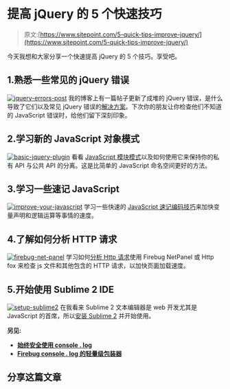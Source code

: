 # 提高 jQuery 的 5 个快速技巧

> 原文:[https://www.sitepoint.com/5-quick-tips-improve-jquery/](https://www.sitepoint.com/5-quick-tips-improve-jquery/)

今天我想和大家分享一个快速提高 jQuery 的 5 个技巧。享受吧。

## 1.熟悉一些常见的 jQuery 错误

[![jquery-errors-post](../Images/1577574b8b24dec4c47406ab44f93dd7.png "jquery-errors-post")](http://www.jquery4u.com/errors/common-jquery-errors/) 
我的博客上有一篇帖子更新了成堆的 jQuery 错误，是什么导致了它们以及常见 jQuery 错误的[解决方案](http://www.jquery4u.com/errors/common-jquery-errors/)。下次你的朋友让你检查他们不知道的 JavaScript 错误时，给他们留下深刻印象。

## 2.学习新的 JavaScript 对象模式

[![basic-jquery-plugin](../Images/60b12244d5b9e30b2d44391adde127d3.png "basic-jquery-plugin")](http://www.jquery4u.com/articles/jquery-plugin-module-pattern/) 
看看 [JavaScript 模块模式](http://www.jquery4u.com/articles/jquery-plugin-module-pattern/)以及如何使用它来保持你的私有 API 与公共 API 的分离。这是比简单的 JavaScript 命名空间更好的方法。

## 3.学习一些速记 JavaScript

[![improve-your-javascript](../Images/8c1a0993e6e58e00c3fde4684d90e2df.png "improve-your-javascript")](http://www.jquery4u.com/javascript/shorthand-javascript-techniques/) 
学习一些快速的 [JavaScript 速记编码技巧](http://www.jquery4u.com/javascript/shorthand-javascript-techniques/)来加快变量声明和逻辑运算等事情的速度。

## 4.了解如何分析 HTTP 请求

[![firebug-net-panel](../Images/88488c8b3e576c102856c8ea4e9da76f.png "firebug-net-panel")](http://www.jquery4u.com/testing/http-request-net-panel-httpfox-fiddler2/) 
学习如何[分析 Http 请求](http://www.jquery4u.com/testing/http-request-net-panel-httpfox-fiddler2/)使用 Firebug NetPanel 或 Http fox 来检查 js 文件和其他包含的 HTTP 请求，以加快页面加载速度。

## 5.开始使用 Sublime 2 IDE

[![setup-sublime2](../Images/a9b83dbc393546636a6b2833f0818f8a.png "setup-sublime2")](http://www.jquery4u.com/editors/setup-sublime-2-text-editor/) 
在我看来 Sublime 2 文本编辑器是 web 开发尤其是 JavaScript 的首席，所以[安装 Sublime 2](http://www.jquery4u.com/editors/setup-sublime-2-text-editor/) 并开始使用。

**另见:**

*   [**始终安全使用 console . log**](http://www.jquery4u.com/snippets/safe-console-log/)
*   [**Firebug console . log 的轻量级包装器**](http://www.jquery4u.com/snippets/lightweight-wrapper-firebug-console-log/)

## 分享这篇文章